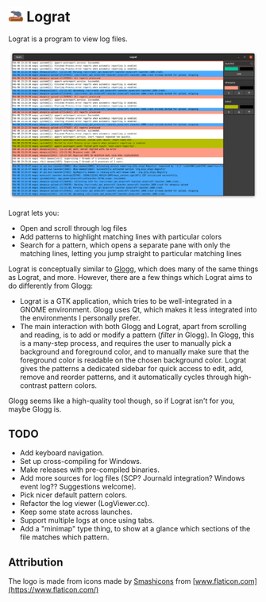 # <img src="https://raw.githubusercontent.com/mortie/lograt/main/icons/lograt.svg" height="30"> Lograt

Lograt is a program to view log files.

![Screenshot](https://raw.githubusercontent.com/mortie/lograt/main/screenshot.png)

Lograt lets you:

* Open and scroll through log files
* Add patterns to highlight matching lines with particular colors
* Search for a pattern, which opens a separate pane with only the matching lines,
  letting you jump straight to particular matching lines

Lograt is conceptually similar to [Glogg](https://glogg.bonnefon.org/),
which does many of the same things as Lograt, and more. However, there are
a few things which Lograt aims to do differently from Glogg:

* Lograt is a GTK application, which tries to be well-integrated in a
  GNOME environment. Glogg uses Qt, which makes it less integrated into
  the environments I personally prefer.
* The main interaction with both Glogg and Lograt, apart from scrolling
  and reading, is to add or modify a pattern (_filter_ in Glogg).
  In Glogg, this is a many-step process, and requires the user to manually
  pick a background and foreground color, and to manually make sure that the
  foreground color is readable on the chosen background color. Lograt gives
  the patterns a dedicated sidebar for quick access to edit, add, remove and
  reorder patterns, and it automatically cycles through high-contrast pattern colors.

Glogg seems like a high-quality tool though, so if Lograt isn't for you,
maybe Glogg is.

## TODO

* Add keyboard navigation.
* Set up cross-compiling for Windows.
* Make releases with pre-compiled binaries.
* Add more sources for log files (SCP? Journald integration? Windows event log?? Suggestions welcome).
* Pick nicer default pattern colors.
* Refactor the log viewer (LogViewer.cc).
* Keep some state across launches.
* Support multiple logs at once using tabs.
* Add a "minimap" type thing, to show at a glance which sections of the file
  matches which pattern.

## Attribution

The logo is made from icons made by [Smashicons](https://www.flaticon.com/authors/smashicons) from [www.flaticon.com](https://www.flaticon.com/)

